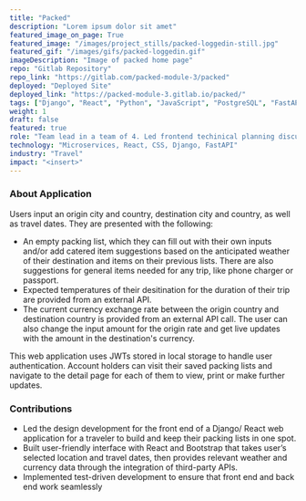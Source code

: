 ```yaml
---
title: "Packed"
description: "Lorem ipsum dolor sit amet"
featured_image_on_page: True
featured_image: "/images/project_stills/packed-loggedin-still.jpg"
featured_gif: "/images/gifs/packed-loggedin.gif"
imageDescription: "Image of packed home page"
repo: "Gitlab Repository"
repo_link: "https://gitlab.com/packed-module-3/packed"
deployed: "Deployed Site"
deployed_link: "https://packed-module-3.gitlab.io/packed/"
tags: ["Django", "React", "Python", "JavaScript", "PostgreSQL", "FastAPI", "Docker", "Django REST framework", "SimpleJWT auth", "Heroku"]
weight: 1
draft: false
featured: true
role: "Team lead in a team of 4. Led frontend techinical planning discussions. Helped un-block teammates on frontend and backend issues. Built most of the frontend."
technology: "Microservices, React, CSS, Django, FastAPI"
industry: "Travel"
impact: "<insert>"
---
```


### About Application
Users input an origin city and country, destination city and country, as well as travel dates. They are presented with the following:

 - An empty packing list, which they can fill out with their own inputs and/or add catered item suggestions based on the anticipated weather of their destination and items on their previous lists. There are also suggestions for general items needed for any trip, like phone charger or passport.
- Expected temperatures of their desitination for the duration of their trip are provided from an external API.
- The current currency exchange rate between the origin country and destination country is provided from an external API call. The user can also change the input amount for the origin rate and get live updates with the amount in the destination's currency.

This web application uses JWTs stored in local storage to handle user authentication. Account holders can visit their saved packing lists and navigate to the detail page for each of them to view, print or make further updates.

### Contributions
- Led the design development for the front end of a Django/ React web application for a traveler to build and keep their packing lists in one spot.
- Built user-friendly interface with React and Bootstrap that takes user’s selected location and travel dates, then provides relevant weather and currency data through the integration of third-party APIs. 
- Implemented test-driven development to ensure that front end and back end work seamlessly 
